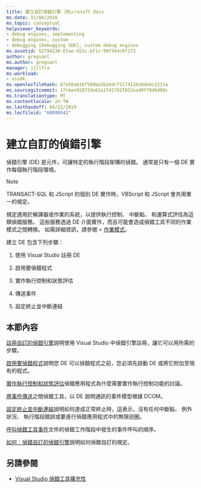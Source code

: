 ```yaml
---
title: 建立自訂偵錯引擎 |Microsoft Docs
ms.date: 11/04/2016
ms.topic: conceptual
helpviewer_keywords:
- debug engines, implementing
- debug engines, custom
- debugging [Debugging SDK], custom debug engines
ms.assetid: 52794238-6fae-451c-bf1c-99f344c6f173
author: gregvanl
ms.author: gregvanl
manager: jillfra
ms.workload:
- vssdk
ms.openlocfilehash: 67a58ab1bf508ba1b2edc7117412638de6c2231a
ms.sourcegitcommit: 1fc6ee928733e61a1f42782f832ead9f7946d00c
ms.translationtype: MT
ms.contentlocale: zh-TW
ms.lasthandoff: 04/22/2019
ms.locfileid: "60099542"
---
```

# <a name="create-a-custom-debug-engine"></a>建立自訂的偵錯引擎
偵錯引擎 (DE) 是元件，可讓特定的執行階段架構的偵錯。 通常是只有一個 DE 實作每個執行階段環境。

> [!NOTE]
>  TRANSACT-SQL 和 JScript 的個別 DE 實作時，VBScript 和 JScript 會共用單一的規定。

 規定適用於解譯器或作業的系統，以提供執行控制、 中斷點、 和運算式評估為這類偵錯服務。 這些服務透過 DE 介面實作，而且可能會造成偵錯工具不同的作業模式之間轉換。 如需詳細資訊，請參閱 <<c0> [ 作業模式](../../extensibility/debugger/operational-modes.md)。

 建立 DE 包含下列步驟：

1. 使用 Visual Studio 註冊 DE

2. 啟用要偵錯程式

3. 實作執行控制和狀態評估

4. 傳送事件

5. 設定終止並中斷連結

## <a name="in-this-section"></a>本節內容
 [註冊自訂的偵錯引擎](../../extensibility/debugger/registering-a-custom-debug-engine.md)說明使用 Visual Studio 中偵錯引擎註冊，讓它可以用所需的步驟。

 [啟用要偵錯程式](../../extensibility/debugger/enabling-a-program-to-be-debugged.md)說明您 DE 可以偵錯程式之前，您必須先啟動 DE 或將它附加至現有的程式。

 [實作執行控制和狀態評估](../../extensibility/debugger/execution-control-and-state-evaluation.md)偵錯應用程式為什麼需要實作執行控制功能的討論。

 [將事件傳送](../../extensibility/debugger/sending-events.md)之間偵錯工具，以 DE 說明通訊的事件模型根據 DCOM。

 [設定終止並中斷連結](../../extensibility/debugger/termination-and-detaching.md)說明如何達成正常終止時，這表示，沒有任何中斷點、 例外狀況、 執行階段錯誤或要進行偵錯應用程式中的無限迴圈。

 [呼叫偵錯工具事件](../../extensibility/debugger/calling-debugger-events.md)文件的偵錯工作階段中發生的事件呼叫的順序。

 [如何：偵錯自訂的偵錯引擎](../../extensibility/debugger/how-to-debug-a-custom-debug-engine.md)說明如何偵錯自訂的規定。

## <a name="see-also"></a>另請參閱
- [Visual Studio 偵錯工具擴充性](../../extensibility/debugger/visual-studio-debugger-extensibility.md)